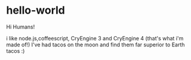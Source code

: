 # hello-world

Hi Humans!

i like node.js,coffeescript, CryEngine 3 and CryEngine 4 (that's what i'm made of!)
I've had tacos on the moon and find them far superior to Earth tacos :)
